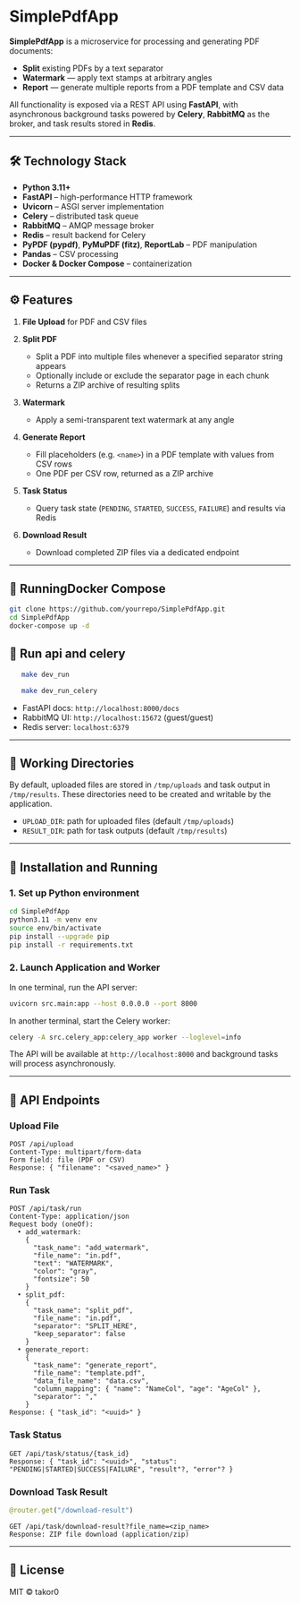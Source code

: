 # SimplePdfApp

**SimplePdfApp** is a microservice for processing and generating PDF documents:

* **Split** existing PDFs by a text separator
* **Watermark** — apply text stamps at arbitrary angles
* **Report** — generate multiple reports from a PDF template and CSV data

All functionality is exposed via a REST API using **FastAPI**, with asynchronous background tasks powered by **Celery**, **RabbitMQ** as the broker, and task results stored in **Redis**.

---

## 🛠️ Technology Stack

* **Python 3.11+**
* **FastAPI** – high-performance HTTP framework
* **Uvicorn** – ASGI server implementation
* **Celery** – distributed task queue
* **RabbitMQ** – AMQP message broker
* **Redis** – result backend for Celery
* **PyPDF (pypdf)**, **PyMuPDF (fitz)**, **ReportLab** – PDF manipulation
* **Pandas** – CSV processing
* **Docker & Docker Compose** – containerization

---

## ⚙️ Features

1. **File Upload** for PDF and CSV files
2. **Split PDF**

   * Split a PDF into multiple files whenever a specified separator string appears
   * Optionally include or exclude the separator page in each chunk
   * Returns a ZIP archive of resulting splits
3. **Watermark**

   * Apply a semi-transparent text watermark at any angle
4. **Generate Report**

   * Fill placeholders (e.g. `<name>`) in a PDF template with values from CSV rows
   * One PDF per CSV row, returned as a ZIP archive
5. **Task Status**

   * Query task state (`PENDING`, `STARTED`, `SUCCESS`, `FAILURE`) and results via Redis
6. **Download Result**

   * Download completed ZIP files via a dedicated endpoint

---

## 🚀 RunningDocker Compose

```bash
git clone https://github.com/yourrepo/SimplePdfApp.git
cd SimplePdfApp
docker-compose up -d
```

## 🚀 Run api and celery

```bash
   make dev_run
```

```bash
   make dev_run_celery
```

* FastAPI docs:   `http://localhost:8000/docs`
* RabbitMQ UI:    `http://localhost:15672` (guest/guest)
* Redis server:   `localhost:6379`

---

## 📁 Working Directories

By default, uploaded files are stored in `/tmp/uploads` and task output in `/tmp/results`. These directories need to be created and writable by the application.

* `UPLOAD_DIR`: path for uploaded files (default `/tmp/uploads`)
* `RESULT_DIR`: path for task outputs (default `/tmp/results`)

---

## 🔧 Installation and Running

### 1. Set up Python environment

```bash
cd SimplePdfApp
python3.11 -m venv env
source env/bin/activate
pip install --upgrade pip
pip install -r requirements.txt
```


### 2. Launch Application and Worker

In one terminal, run the API server:

```bash
uvicorn src.main:app --host 0.0.0.0 --port 8000
```

In another terminal, start the Celery worker:

```bash
celery -A src.celery_app:celery_app worker --loglevel=info
```

The API will be available at `http://localhost:8000` and background tasks will process asynchronously.

---

## 📘 API Endpoints

### Upload File

```
POST /api/upload
Content-Type: multipart/form-data
Form field: file (PDF or CSV)
Response: { "filename": "<saved_name>" }
```

### Run Task

```
POST /api/task/run
Content-Type: application/json
Request body (oneOf):
  • add_watermark:
    {
      "task_name": "add_watermark",
      "file_name": "in.pdf",
      "text": "WATERMARK",
      "color": "gray",
      "fontsize": 50
    }
  • split_pdf:
    {
      "task_name": "split_pdf",
      "file_name": "in.pdf",
      "separator": "SPLIT_HERE",
      "keep_separator": false
    }
  • generate_report:
    {
      "task_name": "generate_report",
      "file_name": "template.pdf",
      "data_file_name": "data.csv",
      "column_mapping": { "name": "NameCol", "age": "AgeCol" },
      "separator": ","
    }
Response: { "task_id": "<uuid>" }
```

### Task Status

```
GET /api/task/status/{task_id}
Response: { "task_id": "<uuid>", "status": "PENDING|STARTED|SUCCESS|FAILURE", "result"?, "error"? }
```

### Download Task Result

```python
@router.get("/download-result")
```

```
GET /api/task/download-result?file_name=<zip_name>
Response: ZIP file download (application/zip)
```

---

## 📝 License

MIT © takor0
